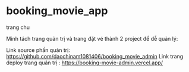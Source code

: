 # booking_movie_app

trang chu

Mình tách trang quản trị và trang đặt vé thành 2 project để dễ quản lý:

Link source phần quản trị: https://github.com/daochinam1081406/booking_movie_admin
Link trang deploy trang quản trị : https://booking-movie-admin.vercel.app/
